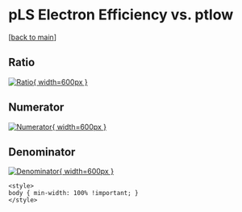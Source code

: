 # pLS Electron Efficiency vs. ptlow

[[back to main](./)]



## Ratio

[![Ratio](../mtv/var/pLS_11_eff_ptlow.png){ width=600px }](../mtv/var/pLS_11_eff_ptlow.pdf)

## Numerator

[![Numerator](../mtv/num/pLS_11_eff_ptlow_num0.png){ width=600px }](../mtv/num/pLS_11_eff_ptlow_num0.pdf)

## Denominator

[![Denominator](../mtv/den/pLS_11_eff_ptlow_den.png){ width=600px }](../mtv/den/pLS_11_eff_ptlow_den.pdf)


``` {=html}
<style>
body { min-width: 100% !important; }
</style>
```
